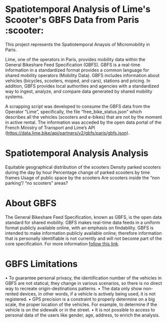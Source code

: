 # Spatiotemporal Analysis of Lime's Scooter's GBFS Data from Paris :scooter:

This project represents the Spatiotemporal Anaysis of Micromobility in Paris.

Lime, one of the operators in Paris, provides mobility data within the General Bikeshare Feed Specification (GBFS). GBFS is a real-time information in a standardized format provides a common language for shared mobility operators (Mobility Data). GBFS includes information about vehicles (bicycles, scooters, moped, and cars), stations and pricing. In addition, GBFS provides local authorities and agencies with a standardized way to ingest, analyze, and compare data generated by shared mobility systems.

A scrapping script was developed to consume the GBFS data from the Operator “Lime”, specifically, the file “free_bike_status.json” which describes all the vehicles (scooters and e-bikes) that are not by the moment in active rental. The information was acceded by the open data portal of the French Ministry of Transport and Lime’s API (https://data.lime.bike/api/partners/v2/gbfs/paris/gbfs.json).

#  Spatiotemporal Analysis Analysis

Equitable geographical distribution of the scooters
Density parked scooters during the day by hour
Percentage change of parked scooters by time frames
Usage of public space by the scooters
Are scooters inside the “non parking”/ “no scooters” areas?

# About GBFS
The General Bikeshare Feed Specification, known as GBFS, is the open data standard for shared mobility. GBFS makes real-time data feeds in a uniform format publicly available online, with an emphasis on findability. GBFS is intended to make information publicly available online; therefore information that is personally identifiable is not currently and will not become part of the core specification. For more information [follow this link](https://github.com/MobilityData/gbfs).

# GBFS Limitations
• To guarantee personal privacy, the identification number of the vehicles in GBFS are not statical, they change in various scenarios, so there is no direct way to recreate origin-destinations patterns.
• The data only show non-rented devices, in other words, if a vehicle is actively being used, it is not registered.
• GPS precision is a constraint to properly determine on a big scale, the proper location of the vehicles. For example, to determine if the vehicle is on the sidewalk or in the street.
• It is not possible to access to personal data of the users like gender, age, address, to enrich the analysis.